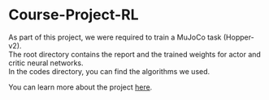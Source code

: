# Course-Project-RL

As part of this project, we were required to train a MuJoCo task (Hopper-v2).\
The root directory contains the report and the trained weights for actor and critic neural networks.\
In the codes directory, you can find the algorithms we used.


You can learn more about the project [here](https://drive.google.com/file/d/1_HRnxFz8nGjDY8iQQfsIZzlDXDk24DdP/view?usp=sharing).

